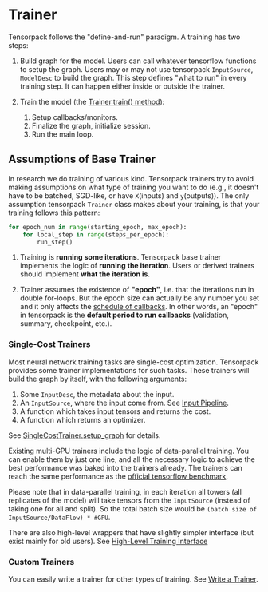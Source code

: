 
# Trainer

Tensorpack follows the "define-and-run" paradigm. A training has two steps:

1. Build graph for the model.
	Users can call whatever tensorflow functions to setup the graph.
	Users may or may not use tensorpack `InputSource`, `ModelDesc` to build the graph.
	This step defines "what to run" in every training step.
	It can happen either inside or outside the trainer.

2. Train the model (the [Trainer.train() method](http://tensorpack.readthedocs.io/en/latest/modules/train.html#tensorpack.train.Trainer.train)):

	1. Setup callbacks/monitors.
	2. Finalize the graph, initialize session.
	3. Run the main loop.


## Assumptions of Base Trainer

In research we do training of various kind.
Tensorpack trainers try to avoid making assumptions on what type of training
you want to do (e.g., it doesn't have to be batched, SGD-like, or have `X`(inputs) and `y`(outputs)).
The only assumption tensorpack `Trainer` class makes about your training, is that your training
follows this pattern:
```python
for epoch_num in range(starting_epoch, max_epoch):
	for local_step in range(steps_per_epoch):
		run_step()
```

1. Training is **running some iterations**.
Tensorpack base trainer implements the logic of __running the iteration__.
Users or derived trainers should implement __what the iteration is__.

2. Trainer assumes the existence of __"epoch"__, i.e. that the iterations run in double for-loops.
But the epoch size can actually be any number you set
and it only affects the [schedule of callbacks](extend/callback.html).
In other words, an "epoch" in tensorpack is the __default period to run callbacks__ (validation, summary, checkpoint, etc.).


### Single-Cost Trainers

Most neural network training tasks are single-cost optimization.
Tensorpack provides some trainer implementations for such tasks.
These trainers will build the graph by itself, with the following arguments:

1. Some `InputDesc`, the metadata about the input.
2. An `InputSource`, where the input come from. See [Input Pipeline](input-source.html).
3. A function which takes input tensors and returns the cost.
4. A function which returns an optimizer.

See [SingleCostTrainer.setup_graph](http://localhost:8000/modules/train.html#tensorpack.train.SingleCostTrainer.setup_graph)
for details.

Existing multi-GPU trainers include the logic of data-parallel training.
You can enable them by just one line, and all the necessary logic to achieve the best performance was baked into the trainers already.
The trainers can reach the same performance as the [official tensorflow benchmark](https://www.tensorflow.org/performance/benchmarks).

Please note that in data-parallel training, in each iteration all towers (all replicates of the model) will take
tensors from the `InputSource` (instead of taking one for all and split). So the total batch size
would be ``(batch size of InputSource/DataFlow) * #GPU``.

There are also high-level wrappers that have slightly simpler interface (but exist mainly for old users).
See [High-Level Training Interface](training-interface.html)

### Custom Trainers

You can easily write a trainer for other types of training.
See [Write a Trainer](extend/trainer.html).

